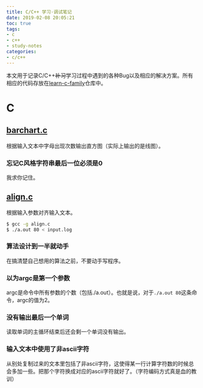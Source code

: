 ```yaml
---
title: C/C++ 学习·调试笔记
date: 2019-02-08 20:05:21
toc: true
tags:
- c
- c++
- study-notes
categories:
- c/c++
---
```

本文用于记录C/C++~~补习~~学习过程中遇到的各种Bug以及相应的解决方案。所有相应的代码存放在[learn-c-family](https://github.com/bigface008/learn-c-family)仓库中。
<!--more-->

# C

## [barchart.c](https://github.com/bigface008/learn-c-family/blob/master/barchart.c)

根据输入文本中字母出现次数输出直方图（实际上输出的是线图）。

### 忘记C风格字符串最后一位必须是0

我求你记住。

## [align.c](https://github.com/bigface008/learn-c-family/blob/master/align.c)

根据输入参数对齐输入文本。

```bash
$ gcc -g align.c
$ ./a.out 80 < input.log
```

### 算法设计到一半就动手

在搞清楚自己想用的算法之前，不要动手写程序。

### 以为argc是第一个参数

argc是命令中所有参数的个数（包括./a.out）。也就是说，对于`./a.out 80`这条命令，argc的值为2。

### 没有输出最后一个单词

读取单词的主循环结束后还会剩一个单词没有输出。

### 输入文本中使用了非ascii字符

从别处复制过来的文本里包括了非ascii字符，这使得某一行计算字符数的时候总会多加一些。把那个字符换成对应的ascii字符就好了。（字符编码方式真是血的教训）

